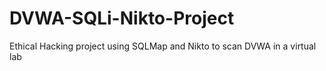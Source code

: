 # DVWA-SQLi-Nikto-Project
Ethical Hacking project using SQLMap and Nikto to scan DVWA in a virtual lab
